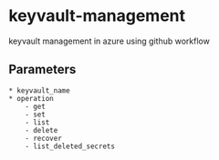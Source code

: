 # keyvault-management
keyvault management in azure using github workflow

## Parameters
    * keyvault_name
    * operation
        - get
        - set
        - list
        - delete
        - recover
        - list_deleted_secrets
        
